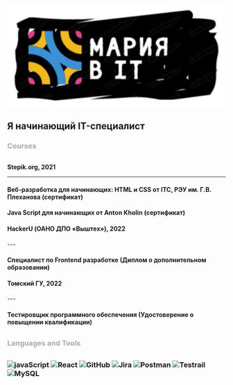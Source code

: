 ![Header](https://github.com/MariaSSch/MariaSSch/blob/62dc662a3e20d290e2e0616fc35fb68a1975c33b/assets/header.JPG)

<h2>Я начинающий IT-специалист</h2>

<h3  style="margin-bottom: 30px; color: darkgrey">Courses</h3>

<h4 style="margin-bottom: 0px"> Stepik.org, 2021</h4>

---
<h4> Веб-разработка для начинающих: HTML и CSS от ITC, РЭУ им. Г.В. Плеханова (сертификат)</h4>
<h4 style="margin-bottom: 15px"> Java Script для начинающих от Anton Kholin (сертификат)</h4>

<h4> HaсkerU (ОАНО ДПО «Выштех»), 2022 </h4>
---
<h4  style="margin-bottom: 15px"> Специалист по Frontend разработке (Диплом о дополнительном образовании)</h4>

<h4> Томский ГУ, 2022</h4>
---
<h4  style="margin-bottom: 30px"> Тестировщик программного обеспечения (Удостоверение о повыщении квалификации)</h4>

<h3  style="margin-bottom: 30px; color: darkgrey"> Languages and Tools<h3>

![javaScript](https://img.shields.io/badge/JavaScript-090909?style=for-the-badge&logo=JavaScript&logoColor=yellow)
![React](https://img.shields.io/badge/React-090909?style=for-the-badge&logo=React&logoColor=blue)
![GitHub](https://img.shields.io/badge/GitHub-090909?style=for-the-badge&logo=GitHub&logoColor=white)
![Jira](https://img.shields.io/badge/Jira-090909?style=for-the-badge&logo=Jira&logoColor=blue)
![Postman](https://img.shields.io/badge/Postman-090909?style=for-the-badge&logo=Postman&logoColor=red)
![Testrail](https://img.shields.io/badge/Testrail-090909?style=for-the-badge&logo=TestRail&logoColor=red)
![MySQL](https://img.shields.io/badge/MySQL-090909?style=for-the-badge&logo=MySQL&logoColor=blue)
